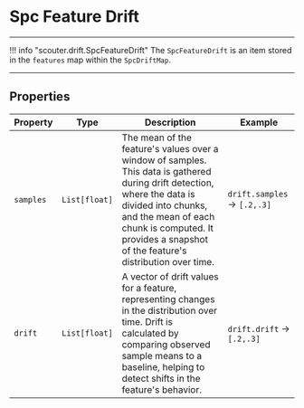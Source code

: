 # Spc Feature Drift

---

!!! info "scouter.drift.SpcFeatureDrift"
The `SpcFeatureDrift` is an item stored in the `features` map within the `SpcDriftMap`.

---

## Properties

| Property    | Type          | Description                                                                                                                                                                                                                                           | Example                    |
|-------------|---------------|-----------------------------------------------------------------------------------------------------------------------------------------------------------------------------------------------------------------------------------------------------|----------------------------|
| `samples`   | `List[float]` | The mean of the feature's values over a window of samples. This data is gathered during drift detection, where the data is divided into chunks, and the mean of each chunk is computed. It provides a snapshot of the feature's distribution over time. | `drift.samples` → `[.2,.3]` |
| `drift`     | `List[float]` | A vector of drift values for a feature, representing changes in the distribution over time. Drift is calculated by comparing observed sample means to a baseline, helping to detect shifts in the feature's behavior.                                      | `drift.drift` → `[.2,.3]`        |
